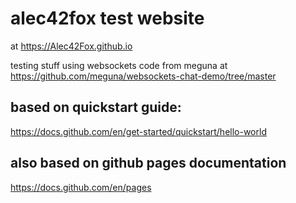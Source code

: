 # alec42fox test website
at https://Alec42Fox.github.io

testing stuff
using websockets code from meguna at https://github.com/meguna/websockets-chat-demo/tree/master

## based on quickstart guide:
https://docs.github.com/en/get-started/quickstart/hello-world

## also based on github pages documentation
https://docs.github.com/en/pages
